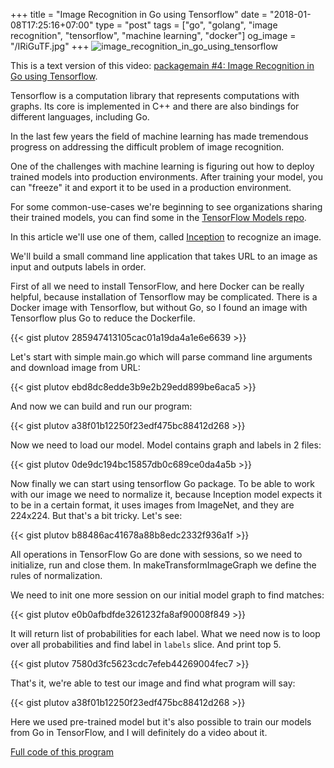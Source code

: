 +++
title = "Image Recognition in Go using Tensorflow"
date = "2018-01-08T17:25:16+07:00"
type = "post"
tags = ["go", "golang", "image recognition", "tensorflow", "machine learning", "docker"]
og_image = "/IRiGuTF.jpg"
+++
![image_recognition_in_go_using_tensorflow](/IRiGuTF.jpg)

This is a text version of this video: [packagemain #4: Image Recognition in Go using Tensorflow](https://youtu.be/P8MZ1Z2LHrw).

Tensorflow is a computation library that represents computations with graphs. Its core is implemented in C++ and there are also bindings for different languages, including Go.

In the last few years the field of machine learning has made tremendous progress on addressing the difficult problem of image recognition.

One of the challenges with machine learning is figuring out how to deploy trained models into production environments. After training your model, you can "freeze" it and export it to be used in a production environment.

For some common-use-cases we're beginning to see organizations sharing their trained models, you can find some in the [TensorFlow Models repo](https://github.com/tensorflow/models).

In this article we'll use one of them, called [Inception](https://github.com/tensorflow/models/tree/master/research/inception/inception) to recognize an image. 

We'll build a small command line application that takes URL to an image as input and outputs labels in order.

First of all we need to install TensorFlow, and here Docker can be really helpful, because installation of Tensorflow may be complicated. There is a Docker image with Tensorflow, but without Go, so I found an image with Tensorflow plus Go to reduce the Dockerfile.

{{< gist plutov 285947413105cac01a19da4a1e6e6639 >}}

Let's start with simple main.go which will parse command line arguments and download image from URL:

{{< gist plutov ebd8dc8edde3b9e2b29edd899be6aca5 >}}

And now we can build and run our program:

{{< gist plutov a38f01b12250f23edf475bc88412d268 >}}

Now we need to load our model. Model contains graph and labels in 2 files:

{{< gist plutov 0de9dc194bc15857db0c689ce0da4a5b >}}

Now finally we can start using tensorflow Go package.
To be able to work with our image we need to normalize it, because Inception model expects it to be in a certain format, it uses images from ImageNet, and they are 224x224. But that's a bit tricky. Let's see:

{{< gist plutov b88486ac41678a88b8edc2332f936a1f >}}

All operations in TensorFlow Go are done with sessions, so we need to initialize, run and close them. In makeTransformImageGraph we define the rules of normalization.

We need to init one more session on our initial model graph to find matches:

{{< gist plutov e0b0afbdfde3261232fa8af90008f849 >}}

It will return list of probabilities for each label. What we need now is to loop over all probabilities and find label in `labels` slice. And print top 5.

{{< gist plutov 7580d3fc5623cdc7efeb44269004fec7 >}}

That's it, we're able to test our image and find what program will say:

{{< gist plutov a38f01b12250f23edf475bc88412d268 >}}

Here we used pre-trained model but it's also possible to train our models from Go in TensorFlow, and I will definitely do a video about it.

[Full code of this program](https://github.com/plutov/packagemain/tree/master/04-tensorflow-image-recognition)